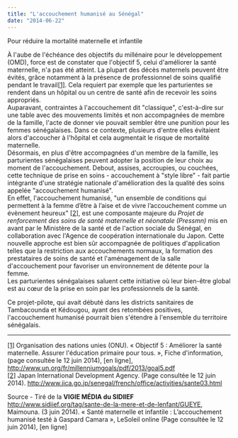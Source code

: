 ```yaml
---
title: "L'accouchement humanisé au Sénégal"
date: "2014-06-22"
---
```


Pour réduire la mortalité maternelle et infantile 

À l'aube de l'échéance des objectifs du millénaire pour le développement (OMD), force est de constater que l'objectif 5, celui d'améliorer la santé maternelle, n'a pas été atteint. La plupart des décès maternels peuvent être évités, grâce notamment à la présence de professionnel de soins qualifié pendant le travail[\[1\]](#_ftn1). Cela requiert par exemple que les parturientes se rendent dans un hôpital ou un centre de santé afin de recevoir les soins appropriés.  
Auparavant, contraintes à l'accouchement dit "classique", c'est-à-dire sur une table avec des mouvements limités et non accompagnées de membre de la famille, l'acte de donner vie pouvait sembler être une punition pour les femmes sénégalaises. Dans ce contexte, plusieurs d'entre elles évitaient alors d'accoucher à l'hôpital et cela augmentait le risque de mortalité maternelle.  
Désormais, en plus d'être accompagnées d'un membre de la famille, les parturientes sénégalaises peuvent adopter la position de leur choix au moment de l'accouchement. Debout, assises, accroupies, ou couchées, cette technique de prise en soins - accouchement à "style libre" - fait partie intégrante d'une stratégie nationale d'amélioration des la qualité des soins appelée "accouchement humanisé".  
En effet, l'accouchement humanisé, "un ensemble de conditions qui permettent à la femme d’être à l’aise et de vivre l’accouchement comme un évènement heureux" [\[2\]](#_ftn2), est une composante majeure du *Projet de renforcement des soins de santé maternelle et néonatale (Pressmn)* mis en avant par le Ministère de la santé et de l'action sociale du Sénégal, en collaboration avec l'Agence de coopération internationale du Japon. Cette nouvelle approche est bien sûr accompagnée de politiques d'application telles que la restriction aux accouchements normaux, la formation des prestataires de soins de santé et l'aménagement de la salle d'accouchement pour favoriser un environnement de détente pour la femme.  
Les parturientes sénégalaises saluent cette initiative où leur bien-être global est au cœur de la prise en soin par les professionnels de la santé.

Ce projet-pilote, qui avait débuté dans les districts sanitaires de Tambacounda et Kédougou, ayant des retombées positives, l'accouchement humanisé pourrait bien s'étendre à l'ensemble du territoire sénégalais.

------------------------------------------------------------------------

[\[1\]](#_ftnref1) Organisation des nations unies (ONU). « Objectif 5 : Améliorer la santé maternelle. Assurer l'éducation primaire pour tous. », Fiche d'information, (page consultée le 12 juin 2014), \[en ligne\], [<http://www.un.org/fr/millenniumgoals/pdf/2013/goal5.pdf>](http://www.un.org/fr/millenniumgoals/pdf/2013/goal5.pdf)  
[\[2\]](#_ftnref2) Japan International Development Agency. (Page consultée le 12 juin 2014). [<http://www.jica.go.jp/senegal/french/office/activities/sante03.html>](http://www.jica.go.jp/senegal/french/office/activities/sante03.html)

Source - Tiré de la **VIGIE MÉDIA du SIDIIEF**  
[<http://www.sidiief.org/tag/sante-de-la-mere-et-de-lenfant/GUEYE>](http://www.sidiief.org/tag/sante-de-la-mere-et-de-lenfant/GUEYE "http://www.sidiief.org/tag/sante-de-la-mere-et-de-lenfant/GUEYE"), Maimouna. (3 juin 2014). « Santé maternelle et infantile : L’accouchement humanisé testé à Gaspard Camara », LeSoleil online (Page consultée le 12 juin 2014), \[en ligne\]
